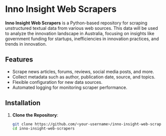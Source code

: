 # Inno Insight Web Scrapers  

**Inno Insight Web Scrapers** is a Python-based repository for scraping unstructured textual data from various web sources. This data will be used to analyze the innovation landscape in Australia, focusing on insights like government funding for startups, inefficiencies in innovation practices, and trends in innovation.  

## Features  
- Scrape news articles, forums, reviews, social media posts, and more.  
- Collect metadata such as author, publication date, source, and topics.  
- Flexible configuration for new data sources.  
- Automated logging for monitoring scraper performance.  

## Installation  

1. **Clone the Repository**:  
   ```bash
   git clone https://github.com/<your-username>/inno-insight-web-scrapers.git
   cd inno-insight-web-scrapers

